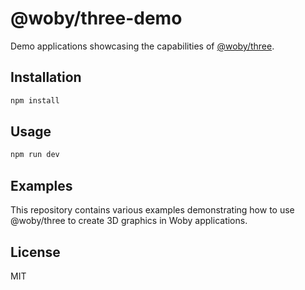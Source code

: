 # @woby/three-demo

Demo applications showcasing the capabilities of [@woby/three](https://github.com/wobyjs/three).

## Installation

```bash
npm install
```

## Usage

```bash
npm run dev
```

## Examples

This repository contains various examples demonstrating how to use @woby/three to create 3D graphics in Woby applications.

## License

MIT